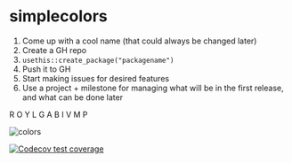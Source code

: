 # simplecolors
1.  Come up with a cool name (that could always be changed later)
2. Create a GH repo
3. `usethis::create_package("packagename")`
4. Push it to GH
5. Start making issues for desired features
6. Use a project + milestone for managing what will be in the first release, and what can be done later

R O Y L G A B I V M P

![colors](https://github.com/rjake/simplecolors/blob/master/colors.png)


  <!-- badges: start -->
  [![Codecov test coverage](https://codecov.io/gh/rjake/simplecolors/branch/master/graph/badge.svg)](https://codecov.io/gh/rjake/simplecolors?branch=master)
  <!-- badges: end -->
  
